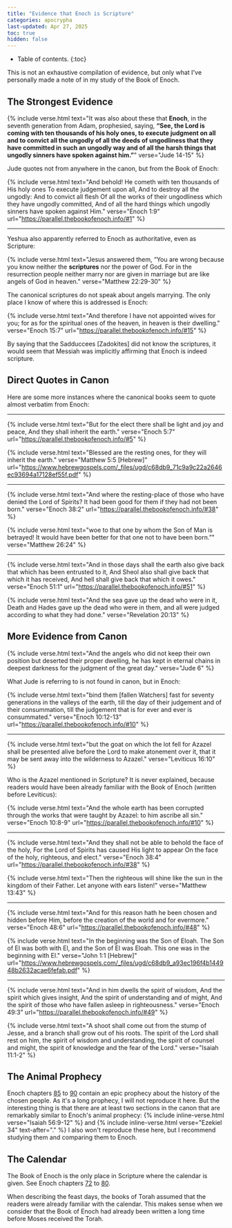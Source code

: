 ```yaml
---
title: "Evidence that Enoch is Scripture"
categories: apocrypha
last-updated: Apr 27, 2025
toc: true
hidden: false
---
```


* Table of contents.
{:toc}

This is not an exhaustive compilation of evidence, but only what I've personally made a note of in my study of the Book of Enoch.

## The Strongest Evidence

{% include verse.html
text="It was also about these that **Enoch**, in the seventh generation from Adam, prophesied, saying, <strong>“See, the Lord is coming with ten thousands of his holy ones, to execute judgment on all and to convict all the ungodly of all the deeds of ungodliness that they have committed in such an ungodly way and of all the harsh things that ungodly sinners have spoken against him.”</strong>"
verse="Jude 14-15"
%}

Jude quotes not from anywhere in the canon, but from the Book of Enoch:

{% include verse.html
text="And behold! He cometh with ten thousands of His holy ones To execute judgement upon all, And to destroy all the ungodly: And to convict all flesh Of all the works of their ungodliness which they have ungodly committed, And of all the hard things which ungodly sinners have spoken against Him."
verse="Enoch 1:9"
url="https://parallel.thebookofenoch.info/#1"
%}

---

Yeshua also apparently referred to Enoch as authoritative, even as Scripture:

{% include verse.html
text="Jesus answered them, “You are wrong because you know neither the **scriptures** nor the power of God. For in the resurrection people neither marry nor are given in marriage but are like angels of God in heaven."
verse="Matthew 22:29-30"
%}

The canonical scriptures do not speak about angels marrying. The only place I know of where this is addressed is Enoch:

{% include verse.html
text="And therefore I have not appointed wives for you; for as for the spiritual ones of the heaven, in heaven is their dwelling."
verse="Enoch 15:7"
url="https://parallel.thebookofenoch.info/#15"
%}

By saying that the Sadduccees [Zadokites] did not know the scriptures, it would seem that Messiah was implicitly affirming that Enoch is indeed scripture.

## Direct Quotes in Canon

Here are some more instances where the canonical books seem to quote almost verbatim from Enoch:

---

{% include verse.html
text="But for the elect there shall be light and joy and peace, And they shall inherit the earth."
verse="Enoch 5:7"
url="https://parallel.thebookofenoch.info/#5"
%}

{% include verse.html
text="Blessed are the resting ones, for they will inherit the earth."
verse="Matthew 5:5 [Hebrew]"
url="https://www.hebrewgospels.com/_files/ugd/c68db9_71c9a9c22a2646ec93694a17128ef55f.pdf"
%}

---

{% include verse.html
text="And where the resting-place of those who have denied the Lord of Spirits? It had been good for them if they had not been born."
verse="Enoch 38:2"
url="https://parallel.thebookofenoch.info/#38"
%}

{% include verse.html
text="woe to that one by whom the Son of Man is betrayed! It would have been better for that one not to have been born.”"
verse="Matthew 26:24"
%}

---

{% include verse.html
text="And in those days shall the earth also give back that which has been entrusted to it, And Sheol also shall give back that which it has received, And hell shall give back that which it owes."
verse="Enoch 51:1"
url="https://parallel.thebookofenoch.info/#51"
%}

{% include verse.html
text="And the sea gave up the dead who were in it, Death and Hades gave up the dead who were in them, and all were judged according to what they had done."
verse="Revelation 20:13"
%}

## More Evidence from Canon

{% include verse.html
text="And the angels who did not keep their own position but deserted their proper dwelling, he has kept in eternal chains in deepest darkness for the judgment of the great day."
verse="Jude 6"
%}

What Jude is referring to is not found in canon, but in Enoch:

{% include verse.html
text="bind them [fallen Watchers] fast for seventy generations in the valleys of the earth, till the day of their judgement and of their consummation, till the judgement that is for ever and ever is consummated."
verse="Enoch 10:12-13"
url="https://parallel.thebookofenoch.info/#10"
%}

---

{% include verse.html
text="but the goat on which the lot fell for Azazel shall be presented alive before the Lord to make atonement over it, that it may be sent away into the wilderness to Azazel."
verse="Leviticus 16:10"
%}

Who is the Azazel mentioned in Scripture? It is never explained, because readers would have been already familiar with the Book of Enoch (written before Leviticus):

{% include verse.html
text="And the whole earth has been corrupted through the works that were taught by Azazel: to him ascribe all sin."
verse="Enoch 10:8-9"
url="https://parallel.thebookofenoch.info/#10"
%}

---

{% include verse.html
text="And they shall not be able to behold the face of the holy, For the Lord of Spirits has caused His light to appear On the face of the holy, righteous, and elect."
verse="Enoch 38:4"
url="https://parallel.thebookofenoch.info/#38"
%}

{% include verse.html
text="Then the righteous will shine like the sun in the kingdom of their Father. Let anyone with ears listen!"
verse="Matthew 13:43"
%}

---

{% include verse.html
text="And for this reason hath he been chosen and hidden before Him, before the creation of the world and for evermore."
verse="Enoch 48:6"
url="https://parallel.thebookofenoch.info/#48"
%}

{% include verse.html
text="In the beginning was the Son of Eloah. The Son of El
was both with El, and the Son of El was Eloah. This one was
in the beginning with El."
verse="John 1:1 [Hebrew]"
url="https://www.hebrewgospels.com/_files/ugd/c68db9_a93ec196f4b144948b2632acae6fefab.pdf"
%}

---

{% include verse.html
text="And in him dwells the spirit of wisdom, And the spirit which gives insight, And the spirit of understanding and of might, And the spirit of those who have fallen asleep in righteousness."
verse="Enoch 49:3"
url="https://parallel.thebookofenoch.info/#49"
%}

{% include verse.html
text="A shoot shall come out from the stump of Jesse, and a branch shall grow out of his roots. The spirit of the Lord shall rest on him, the spirit of wisdom and understanding, the spirit of counsel and might, the spirit of knowledge and the fear of the Lord."
verse="Isaiah 11:1-2"
%}

## The Animal Prophecy

Enoch chapters [85](https://parallel.thebookofenoch.info/#85) to [90](https://parallel.thebookofenoch.info/#90) contain an epic prophecy about the history of the chosen people. As it's a long prophecy, I will not reproduce it here. But the interesting thing is that there are at least two sections in the canon that are remarkably similar to Enoch's animal prophecy: {% include inline-verse.html verse="Isaiah 56:9-12" %} and {% include inline-verse.html verse="Ezekiel 34" text-after="." %} I also won't reproduce these here, but I recommend studying them and comparing them to Enoch.

## The Calendar

The Book of Enoch is the only place in Scripture where the calendar is given. See Enoch chapters [72](https://parallel.thebookofenoch.info/#72) to [80](https://parallel.thebookofenoch.info/#80).

When describing the feast days, the books of Torah assumed that the readers were already familiar with the calendar. This makes sense when we consider that the Book of Enoch had already been written a long time before Moses received the Torah.
